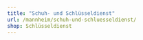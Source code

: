 ```yaml
---
title: "Schuh- und Schlüsseldienst"
url: /mannheim/schuh-und-schluesseldienst/
shop: Schlüsseldienst
---
```

